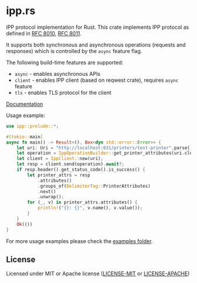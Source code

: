 # ipp.rs

IPP protocol implementation for Rust.
This crate implements IPP protocol as defined in [RFC 8010](https://tools.ietf.org/html/rfc8010), [RFC 8011](https://tools.ietf.org/html/rfc8011).

It supports both synchronous and asynchronous operations (requests and responses) which is controlled by the `async` feature flag.

The following build-time features are supported:

* `async` - enables asynchronous APIs
* `client` - enables IPP client (based on reqwest crate), requires `async` feature
* `tls` - enables TLS protocol for the client

[Documentation](https://ancwrd1.github.io/ipp.rs/doc/ipp/)

Usage example:

```rust
use ipp::prelude::*;

#[tokio::main]
async fn main() -> Result<(), Box<dyn std::error::Error>> {
    let uri: Uri = "http://localhost:631/printers/test-printer".parse()?;
    let operation = IppOperationBuilder::get_printer_attributes(uri.clone()).build();
    let client = IppClient::new(uri);
    let resp = client.send(operation).await?;
    if resp.header().get_status_code().is_success() {
        let printer_attrs = resp
            .attributes()
            .groups_of(DelimiterTag::PrinterAttributes)
            .next()
            .unwrap();
        for (_, v) in printer_attrs.attributes() {
            println!("{}: {}", v.name(), v.value());
        }
    }
    Ok(())
}
```

For more usage examples please check the [examples folder](https://github.com/ancwrd1/ipp.rs/tree/master/examples).

## License

Licensed under MIT or Apache license ([LICENSE-MIT](https://opensource.org/licenses/MIT) or [LICENSE-APACHE](https://opensource.org/licenses/Apache-2.0))
